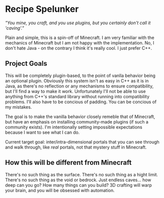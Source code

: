 Recipe Spelunker
================

_"You mine, you craft, and you use plugins, but you certainly don't call it 'caving'."_

Plain and simple, this is a spin-off of Minecraft. I am very familiar with the mechanics of Minecraft but I am not happy with the implementation. No, I don't hate Java - on the contrary I think it's really cool. I just prefer C++.

## Project Goals
This will be completely plugin-based, to the point of vanlla behavior being an optional plugin. Obviously this system isn't as easy in C++ as it is in Java, as there's no reflection or any mechanisms to ensure compatibility, but I'll find a way to make it work. Unfortunately I'll not be able to use anything from C++'s standard library without running into compatibility problems. I'll also have to be concious of padding. You can be concious of my mistakes.

The goal is to make the vanilla behavior closely remeble that of Minecraft, but have an emphasis on installing community-made plugins (if such a community exists). I'm intentionally setting impossible expectations because I want to see what I can do.

Current target goal: inter/intra-dimensional portals that you can see through and walk through, like _real_ portals, not that mystery stuff in Minecraft.

## How this will be different from Minecraft
There's no such thing as the surface. There's no such thing as a hight limit. There's no such thing as the void or bedrock. Just endless caves... how deep can you go? How many things can you build? 3D crafting will warp your brain, and you will be obsessed with automation.
